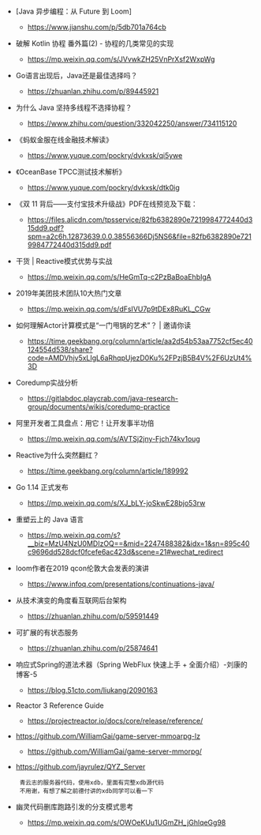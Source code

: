 ###
 * [Java 异步编程：从 Future 到 Loom]
   + https://www.jianshu.com/p/5db701a764cb
 * 破解 Kotlin 协程 番外篇(2) - 协程的几类常见的实现
   + https://mp.weixin.qq.com/s/JVvwkZH25VnPrXsf2WxpWg
 * Go语言出现后，Java还是最佳选择吗？
   + https://zhuanlan.zhihu.com/p/89445921
 * 为什么 Java 坚持多线程不选择协程？
   + https://www.zhihu.com/question/332042250/answer/734115120
   
 * 《蚂蚁金服在线金融技术解读》
   +  https://www.yuque.com/pockry/dvkxsk/qi5ywe
 * 《OceanBase TPCC测试技术解析》
   +  https://www.yuque.com/pockry/dvkxsk/dtk0ig
 * 《双 11 背后——支付宝技术升级战》PDF在线预览及下载：
   +  https://files.alicdn.com/tpsservice/82fb6382890e7219984772440d315dd9.pdf?spm=a2c6h.12873639.0.0.38556366Dj5NS6&file=82fb6382890e7219984772440d315dd9.pdf
   
 * 干货 | Reactive模式优势与实战
   + https://mp.weixin.qq.com/s/HeGmTq-c2PzBaBoaEhbIgA
 * 2019年美团技术团队10大热门文章
   + https://mp.weixin.qq.com/s/dFsIVU7p9tDEx8RuKL_CGw
   
 * 如何理解Actor计算模式是“一门甩锅的艺术”？ | 邀请你读
   + https://time.geekbang.org/column/article/aa2d54b53aa7752cf5ec40124554d538/share?code=AMDVhjv5xLIgL6aRhqpUjezD0Ku%2FPzjB5B4V%2F6UzUt4%3D
 * Coredump实战分析
   + https://gitlabdoc.playcrab.com/java-research-group/documents/wikis/coredump-practice
 * 阿里开发者工具盘点：用它！让开发事半功倍
   + https://mp.weixin.qq.com/s/AVTSj2jny-Fjch74kv1oug
 * Reactive为什么突然翻红？
   + https://time.geekbang.org/column/article/189992
   
 * Go 1.14 正式发布
   + https://mp.weixin.qq.com/s/XJ_bLY-joSkwE28bjo53rw
   
 * 重塑云上的 Java 语言
   + https://mp.weixin.qq.com/s?__biz=MzU4NzU0MDIzOQ==&mid=2247488382&idx=1&sn=895c40c9696dd528dcf0fcefe6ac423d&scene=21#wechat_redirect
 * loom作者在2019 qcon伦敦大会发表的演讲
   + https://www.infoq.com/presentations/continuations-java/
 * 从技术演变的角度看互联网后台架构
   + https://zhuanlan.zhihu.com/p/59591449
 * 可扩展的有状态服务
   + https://zhuanlan.zhihu.com/p/25874641
 * 响应式Spring的道法术器（Spring WebFlux 快速上手 + 全面介绍）-刘康的博客-5
   + https://blog.51cto.com/liukang/2090163
 * Reactor 3 Reference Guide
   + https://projectreactor.io/docs/core/release/reference/
 * https://github.com/WilliamGai/game-server-mmoarpg-lz
   + https://github.com/WilliamGai/game-server-mmorpg/

 * https://github.com/jayrulez/QYZ_Server
   ``` 
    青云志的服务器代码，使用xdb，里面有完整xdb源代码
    不用谢，有想了解之前德付讲的xdb同学可以看一下
   ```
 * 幽灵代码删库跑路引发的分支模式思考
   + https://mp.weixin.qq.com/s/OWOeKUu1UGmZH_jGhlqeGg98
